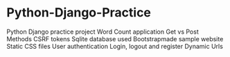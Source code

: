 # Python-Django-Practice
Python Django practice project
Word Count application
Get vs Post Methods
CSRF tokens
Sqlite database used
Bootstrapmade sample website
Static CSS files
User authentication
Login, logout and register
Dynamic Urls
